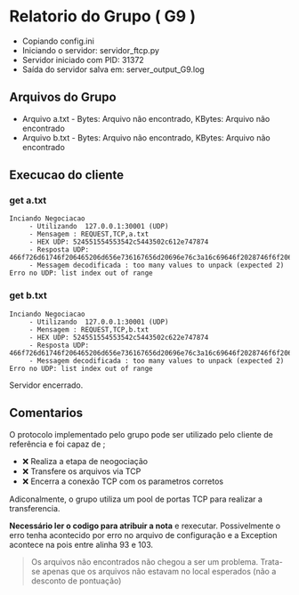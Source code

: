 # Relatorio do Grupo ( G9 )

 - Copiando config.ini
- Iniciando o servidor: servidor_ftcp.py
 - Servidor iniciado com PID: 31372
 - Saída do servidor salva em: server_output_G9.log

## Arquivos do Grupo

- Arquivo a.txt - Bytes: Arquivo não encontrado, KBytes: Arquivo não encontrado
- Arquivo b.txt - Bytes: Arquivo não encontrado, KBytes: Arquivo não encontrado

## Execucao do cliente

### get a.txt
```
Inciando Negociacao
	 - Utilizando  127.0.0.1:30001 (UDP)
	 - Mensagem : REQUEST,TCP,a.txt
	 - HEX UDP: 524551554553542c5443502c612e747874
	 - Resposta UDP: 466f726d61746f206465206d656e736167656d20696e76c3a16c69646f2028746f6f206d616e792076616c75657320746f20756e7061636b2028657870656374656420322929
	 - Messagem decodificada : too many values to unpack (expected 2)
Erro no UDP: list index out of range
```
### get b.txt
```
Inciando Negociacao
	 - Utilizando  127.0.0.1:30001 (UDP)
	 - Mensagem : REQUEST,TCP,b.txt
	 - HEX UDP: 524551554553542c5443502c622e747874
	 - Resposta UDP: 466f726d61746f206465206d656e736167656d20696e76c3a16c69646f2028746f6f206d616e792076616c75657320746f20756e7061636b2028657870656374656420322929
	 - Messagem decodificada : too many values to unpack (expected 2)
Erro no UDP: list index out of range
```
Servidor encerrado.

## Comentarios

O protocolo implementado pelo grupo pode ser utilizado pelo cliente de referência e foi capaz de ;

- ❌ Realiza a etapa de neogociação
- ❌ Transfere os arquivos via TCP
- ❌ Encerra a conexão TCP com os parametros corretos

Adiconalmente, o grupo utiliza um pool de portas TCP para realizar a transferencia.

**Necessário ler o codigo para atribuir a nota** e rexecutar. Possivelmente o erro tenha acontecido por erro no arquivo de configuração e a Exception acontece na pois entre alinha 93 e 103.

> Os arquivos não encontrados não chegou a ser um problema. Trata-se apenas que os arquivos não estavam no local esperados (não a desconto de pontuação)